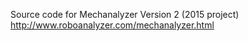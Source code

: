 Source code for Mechanalyzer Version 2 (2015 project)
http://www.roboanalyzer.com/mechanalyzer.html
